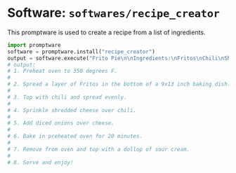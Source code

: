 # Software: `softwares/recipe_creator`

This promptware is used to create a recipe from a list of ingredients.

```python
import promptware
software = promptware.install("recipe_creator")
output = software.execute("Frito Pie\n\nIngredients:\nFritos\nChili\nShredded cheddar cheese\nSweet white or red onions, diced small\nSour cream\n\nInstructions:")
# output:
# 1. Preheat oven to 350 degrees F.
# 
# 2. Spread a layer of Fritos in the bottom of a 9x13 inch baking dish.
# 
# 3. Top with chili and spread evenly.
# 
# 4. Sprinkle shredded cheese over chili.
# 
# 5. Add diced onions over cheese.
# 
# 6. Bake in preheated oven for 20 minutes.
# 
# 7. Remove from oven and top with a dollop of sour cream.
# 
# 8. Serve and enjoy!
```